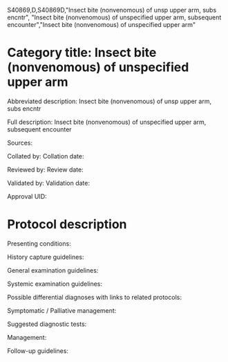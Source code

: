 S40869,D,S40869D,"Insect bite (nonvenomous) of unsp upper arm, subs encntr", "Insect bite (nonvenomous) of unspecified upper arm, subsequent encounter","Insect bite (nonvenomous) of unspecified upper arm"
# Category title: Insect bite (nonvenomous) of unspecified upper arm

Abbreviated description: Insect bite (nonvenomous) of unsp upper arm, subs encntr

Full description: Insect bite (nonvenomous) of unspecified upper arm, subsequent encounter

Sources:

Collated by:
Collation date:

Reviewed by:
Review date:

Validated by:
Validation date:

Approval UID:

# Protocol description

Presenting conditions:

History capture guidelines:

General examination guidelines:

Systemic examination guidelines:

Possible differential diagnoses with links to related protocols:

Symptomatic / Palliative management:

Suggested diagnostic tests:

Management:

Follow-up guidelines:
